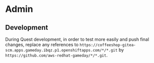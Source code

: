 # Admin

## Development

During Quest development, in order to test more easily and push final changes, replace any references to `https://coffeeshop-gitea-scm.apps.gameday.ibqz.p1.openshiftapps.com/*/*.git` by `https://github.com/aws-redhat-gameday/*/*.git`.
